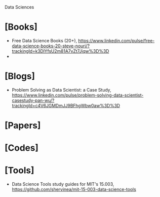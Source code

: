 Data Sciences

# [Books]
+ Free Data Science Books (20+), https://www.linkedin.com/pulse/free-data-science-books-20-steve-nouri/?trackingId=k3DlYfsU2m81A7vZt7Jjqw%3D%3D
+ 

# [Blogs]
+ Problem Solving as Data Scientist: a Case Study, https://www.linkedin.com/pulse/problem-solving-data-scientist-casestudy-pan-wu/?trackingId=c4V6JGMDmJJ9BFhgWbw0aw%3D%3D


# [Papers]


# [Codes]

# [Tools]
+ Data Science Tools study guides for MIT's 15.003, https://github.com/shervinea/mit-15-003-data-science-tools


